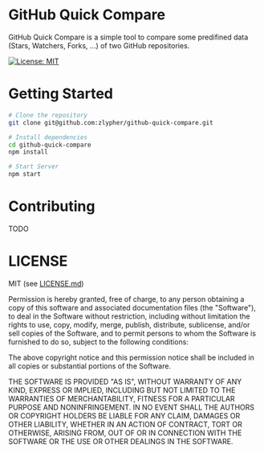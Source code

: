 # GitHub Quick Compare

GitHub Quick Compare is a simple tool to compare some predifined data (Stars, Watchers, Forks, ...) of two GitHub repositories.

[![License: MIT](https://img.shields.io/badge/License-MIT-yellow.svg)](https://opensource.org/licenses/MIT)

# Getting Started

```bash
# Clone the repository
git clone git@github.com:zlypher/github-quick-compare.git

# Install dependencies
cd github-quick-compare
npm install

# Start Server
npm start
```

# Contributing

TODO

# LICENSE

MIT (see [LICENSE.md](LICENSE.md))

Permission is hereby granted, free of charge, to any person obtaining a copy of this software and associated documentation files (the "Software"), to deal in the Software without restriction, including without limitation the rights to use, copy, modify, merge, publish, distribute, sublicense, and/or sell copies of the Software, and to permit persons to whom the Software is furnished to do so, subject to the following conditions:

The above copyright notice and this permission notice shall be included in all copies or substantial portions of the Software.

THE SOFTWARE IS PROVIDED "AS IS", WITHOUT WARRANTY OF ANY KIND, EXPRESS OR IMPLIED, INCLUDING BUT NOT LIMITED TO THE WARRANTIES OF MERCHANTABILITY, FITNESS FOR A PARTICULAR PURPOSE AND NONINFRINGEMENT. IN NO EVENT SHALL THE AUTHORS OR COPYRIGHT HOLDERS BE LIABLE FOR ANY CLAIM, DAMAGES OR OTHER LIABILITY, WHETHER IN AN ACTION OF CONTRACT, TORT OR OTHERWISE, ARISING FROM, OUT OF OR IN CONNECTION WITH THE SOFTWARE OR THE USE OR OTHER DEALINGS IN THE SOFTWARE.
